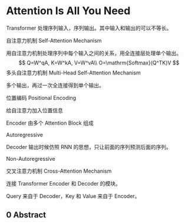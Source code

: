 # Attention Is All You Need

Transformer 处理序列输入，序列输出。其中输入和输出的可以不等长。

自注意力机制 Self-Attention Mechanism

用自注意力机制处理序列中每个输入之间的关系，用全连接层处理单个输出。
$$
Q=W^qA, K=W^kA, V=W^vA\\
O=\mathrm{Softmax}(Q^TK)V
$$
多头自注意力机制 Multi-Head Self-Attention Mechanism

多个输出，再过一次全连接得到单个输出。

位置编码 Positional Encoding

给自注意力加入位置信息

Encoder 由多个 Attention Block 组成

Autoregressive

Decoder 输出时候仿照 RNN 的思想，只让前面的序列预测后面的序列。

Non-Autoregressive

交叉注意力机制 Cross-Attention Mechanism

连接 Transformer Encoder 和 Decoder 的模块。

Query 来自于 Decoder，Key 和 Value 来自于 Encoder。

## 0 Abstract
